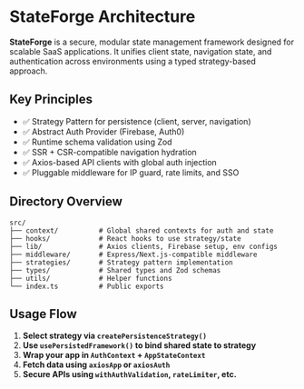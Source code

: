
# StateForge Architecture

**StateForge** is a secure, modular state management framework designed for scalable SaaS applications. It unifies client state, navigation state, and authentication across environments using a typed strategy-based approach.

## Key Principles

- ✅ Strategy Pattern for persistence (client, server, navigation)
- ✅ Abstract Auth Provider (Firebase, Auth0)
- ✅ Runtime schema validation using Zod
- ✅ SSR + CSR-compatible navigation hydration
- ✅ Axios-based API clients with global auth injection
- ✅ Pluggable middleware for IP guard, rate limits, and SSO

## Directory Overview

```
src/
├── context/          # Global shared contexts for auth and state
├── hooks/            # React hooks to use strategy/state
├── lib/              # Axios clients, Firebase setup, env configs
├── middleware/       # Express/Next.js-compatible middleware
├── strategies/       # Strategy pattern implementation
├── types/            # Shared types and Zod schemas
├── utils/            # Helper functions
└── index.ts          # Public exports
```

## Usage Flow

1. **Select strategy via `createPersistenceStrategy()`**
2. **Use `usePersistedFramework()` to bind shared state to strategy**
3. **Wrap your app in `AuthContext` + `AppStateContext`**
4. **Fetch data using `axiosApp` or `axiosAuth`**
5. **Secure APIs using `withAuthValidation`, `rateLimiter`, etc.**
